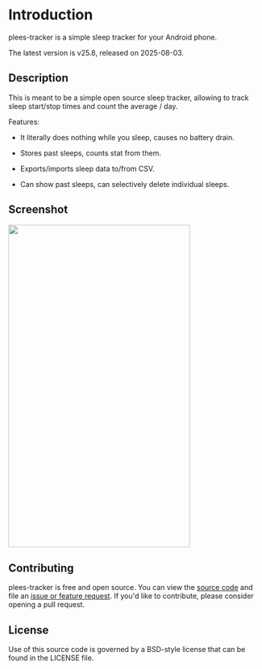 # Introduction

plees-tracker is a simple sleep tracker for your Android phone.

The latest version is v25.8, released on 2025-08-03.

## Description

This is meant to be a simple open source sleep tracker, allowing to track sleep start/stop times and count the average / day.

Features:

- It literally does nothing while you sleep, causes no battery drain.

- Stores past sleeps, counts stat from them.

- Exports/imports sleep data to/from CSV.

- Can show past sleeps, can selectively delete individual sleeps.

## Screenshot

<img src="https://vmiklos.hu/plees-tracker/app/1.png"
    width="360"
    height="640">

## Contributing

plees-tracker is free and open source. You can view the [source code](https://github.com/vmiklos/plees-tracker) and file an [issue or feature request](https://github.com/vmiklos/plees-tracker/issues). If you'd like to contribute, please consider opening a pull request.

## License

Use of this source code is governed by a BSD-style license that can be found in
the LICENSE file.
